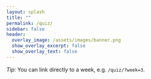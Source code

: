 ```yaml
---
layout: splash
title: ""
permalink: /quiz/
sidebar: false
header:
  overlay_image: /assets/images/banner.png
  show_overlay_excerpt: false
  show_overlay_text: false
---
```


<div id="tqc-root"></div>

<!-- Load CSS -->
<link rel="stylesheet" href="{{ '/assets/quiz/quiz.css' | relative_url }}">

<!-- Load JS and point it to the questions.json (resolves baseurl correctly) -->
<script src="{{ '/assets/quiz/quiz.js' | relative_url }}" data-questions="{{ '/assets/quiz/questions.json' | relative_url }}"></script>

<p style="margin-top:1rem"><em>Tip:</em> You can link directly to a week, e.g. <code>/quiz/?week=3</code>.</p>
